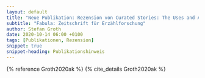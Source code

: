 ```yaml
---
layout: default
title: "Neue Publikation: Rezension von Curated Stories: The Uses and Abuses of Storytelling, von S. Fernandes"
subtitle: "Fabula: Zeitschrift für Erzählforschung"
author: Stefan Groth
date: 2020-10-14 06:00 +0100
tags: [Publikationen, Rezension]
snippet: true
snippet-heading: Publikationshinweis
---
```

{% reference Groth2020ak %} {% cite_details Groth2020ak %}